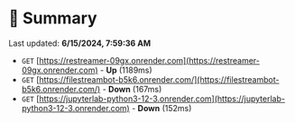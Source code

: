 # 📖 Summary
Last updated: **6/15/2024, 7:59:36 AM**

- `GET` [https://restreamer-09gx.onrender.com](https://restreamer-09gx.onrender.com) - **Up** (1189ms)
- `GET` [https://filestreambot-b5k6.onrender.com/](https://filestreambot-b5k6.onrender.com/) - **Down** (167ms)
- `GET` [https://jupyterlab-python3-12-3.onrender.com](https://jupyterlab-python3-12-3.onrender.com) - **Down** (152ms)
